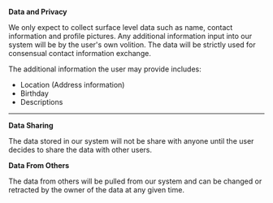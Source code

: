 **Data and Privacy**

We only expect to collect surface level data such as name, contact information and profile pictures. Any additional information input into our system will be by the user's own volition. The data will be strictly used for consensual contact information exchange. 

The additional information the user may provide includes:
- Location (Address information)
- Birthday
- Descriptions

-----------------------------------------------------------

**Data Sharing**

The data stored in our system will not be share with anyone until the user decides to share the data with other users.

**Data From Others**

The data from others will be pulled from our system and can be changed or retracted by the owner of the data at any given time.

